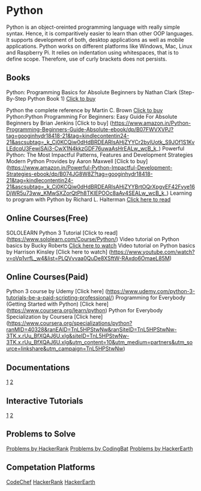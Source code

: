 # Python
Python is an object-oreinted programming language with really simple syntax. Hence, it is comparitively easier to learn than other OOP languages. It supports development of both, desktop applications as well as mobile applications. Python works on different platforms like Windows, Mac, Linux and Raspberry Pi. It relies on indentation using whitespaces, that is to define scope. Therefore, use of curly brackets does not persists.

## Books
Python: Programming Basics for Absolute Beginners by Nathan Clark (Step-By-Step Python Book 1) [Click to buy](https://www.amazon.com/Python-Programming-Beginners-Step-Step-ebook/dp/B07BWT2MR5)

Python the complete reference by Martin C. Brown [Click to buy](https://www.flipkart.com/python-complete-reference/p/itmf4fgfqnumtvwz?gclid=Cj0KCQjw0dHdBRDEARIsAHjZYYAf3JCRKazpGOTysxwb1AicSQR9V6Eri70nx73fM7tdH0Ok5yhVON0aAt19EALw_wcB&pid=9789387572942&lid=LSTBOK9789387572942RK9KVM&marketplace=FLIPKART&cmpid=content_book_8965229628_gmc_pla&tgi=sem,1,G,11214002,g,search,,291072750917,1o2,,,c,,,,,,,&s_kwcid=AL!739!3!291072750917!!!g!295092701166!&ef_id=WrZHaAAAAFbr6S-2:20181003151005:s)
Python:Python Programming For Beginners: Easy Guide For Absolute Beginners by Brian Jenkins [Click to buy] (https://www.amazon.in/Python-Programming-Beginners-Guide-Absolute-ebook/dp/B07FWVXVPJ?tag=googinhydr18418-21&tag=kindlecontentin24-21&ascsubtag=_k_Cj0KCQjw0dHdBRDEARIsAHjZYYCr2bylUotk_S9JOf1S1KvLEdcqU3FewjSAi3-CwX1N4kkzGDF76uwaAsHrEALw_wcB_k_)
Powerful Python: The Most Impactful Patterns, Features and Development Strategies Modern Python Provides by Aaron Maxwell [Click to buy] (https://www.amazon.in/Powerful-Python-Impactful-Development-Strategies-ebook/dp/B074JG8W8Z?tag=googinhydr18418-21&tag=kindlecontentin24-21&ascsubtag=_k_Cj0KCQjw0dHdBRDEARIsAHjZYYBrtOQrXpgvEF42Fvye16DjWR5u73ww_KMwSXZorQtPh8TKIEPOOc8aAv4SEALw_wcB_k_)
Learning to program with Python by Richard L. Halterman [Click here to read](https://www.cs.uky.edu/~keen/115/Haltermanpythonbook.pdf)

## Online Courses(Free)
SOLOLEARN Python 3 Tutorial [Click to read] (https://www.sololearn.com/Course/Python/)
Video tutorial on Python basics by Bucky Roberts [Click here to watch](https://www.youtube.com/watch?v=HBxCHonP6Ro&list=PL6gx4Cwl9DGAcbMi1sH6oAMk4JHw91mC_)
Video tutorial on Python basics by Harrison Kinsley [Click here to watch] (https://www.youtube.com/watch?v=oVp1vrfL_w4&list=PLQVvvaa0QuDe8XSftW-RAxdo6OmaeL85M)

## Online Courses(Paid)
Python 3 course by Udemy [Click here] (https://www.udemy.com/python-3-tutorials-be-a-paid-scripting-professional/)
Programming for Everybody (Getting Started with Python) [Click here] (https://www.coursera.org/learn/python)
Python for Everybody Specialization by Coursera [Click here] (https://www.coursera.org/specializations/python?ranMID=40328&ranEAID=TnL5HPStwNw&ranSiteID=TnL5HPStwNw-3TK.x.rUu_BfXQAJ6U.xIg&siteID=TnL5HPStwNw-3TK.x.rUu_BfXQAJ6U.xIg&utm_content=10&utm_medium=partners&utm_source=linkshare&utm_campaign=TnL5HPStwNw)


## Documentations
[1](https://docs.python.org/3/)
[2](https://www.python.org/doc/)

## Interactive Tutorials
[1](https://www.learnpython.org/)
[2](http://interactivepython.org/runestone/default/user/login?_next=/runestone/default/index)

## Problems to Solve
[Problems by HackerRank](https://www.hackerrank.com/domains/python)
[Problems by CodingBat](https://codingbat.com/python)
[Problems by HackerEarth](https://www.hackerearth.com/practice/)

## Competation Platforms
[CodeChef](https://www.codechef.com/)
[HackerRank](https://www.hackerrank.com/)
[HackerEarth](https://www.hackerearth.com/)
